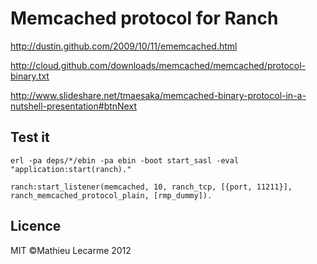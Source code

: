 Memcached protocol for Ranch
============================

http://dustin.github.com/2009/10/11/ememcached.html

http://cloud.github.com/downloads/memcached/memcached/protocol-binary.txt

http://www.slideshare.net/tmaesaka/memcached-binary-protocol-in-a-nutshell-presentation#btnNext

Test it
-------

    erl -pa deps/*/ebin -pa ebin -boot start_sasl -eval "application:start(ranch)."

    ranch:start_listener(memcached, 10, ranch_tcp, [{port, 11211}], ranch_memcached_protocol_plain, [rmp_dummy]).

Licence
-------

MIT ©Mathieu Lecarme 2012
